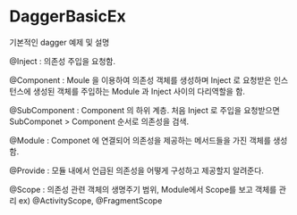 # DaggerBasicEx
기본적인 dagger 예제 및 설명
   
@Inject : 의존성 주입을 요청함.   
   
@Component : Moule 을 이용하여 의존성 객체를 생성하며 Inject 로 요청받은 인스턴스에 생성된 객체를 주입하는 Module 과 Inject 사이의 다리역할을 함.   
   
@SubComponent : Component 의 하위 계층. 처음 Inject 로 주입을 요청받으면 SubComponet > Component 순서로 의존성을 검색.   
   
@Module : Componet 에 연결되어 의존성을 제공하는 메서드들을 가진 객체를 생성함.   
   
@Provide : 모듈 내에서 언급된 의존성을 어떻게 구성하고 제공할지 알려준다.   
   
@Scope : 의존성 관련 객체의 생명주기 범위, Module에서 Scope를 보고 객체를 관리 ex) @ActivityScope, @FragmentScope   
